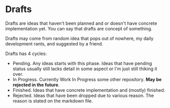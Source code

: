 # Drafts

Drafts are ideas that haven't been planned and or doesn't have concrete implementation yet. You can say that drafts are concept of something.

Drafts may come from random idea that pops out of nowhere, my daily development rants, and suggested by a friend.

Drafts has 4 cycles:

- Pending. Any ideas starts with this phase. Ideas that have pending status usually still lacks detail in some aspect or I'm just still thiking it over.
- In Progress. Currently Work In Progress some other repository. **May be rejected in the future**.
- Finished. Ideas that have concrete implementation and (mostly) finished.
- Rejected. Ideas that have been dropped due to various reason. The reason is stated on the markdown file.
